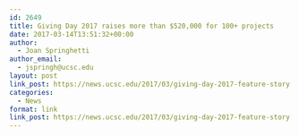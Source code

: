 ```yaml
---
id: 2649
title: Giving Day 2017 raises more than $520,000 for 100+ projects
date: 2017-03-14T13:51:32+00:00
author:
  - Joan Springhetti
author_email:
  - jspringh@ucsc.edu
layout: post
link_post: https://news.ucsc.edu/2017/03/giving-day-2017-feature-story.html
categories:
  - News
format: link
link_post: https://news.ucsc.edu/2017/03/giving-day-2017-feature-story.html
---
```

